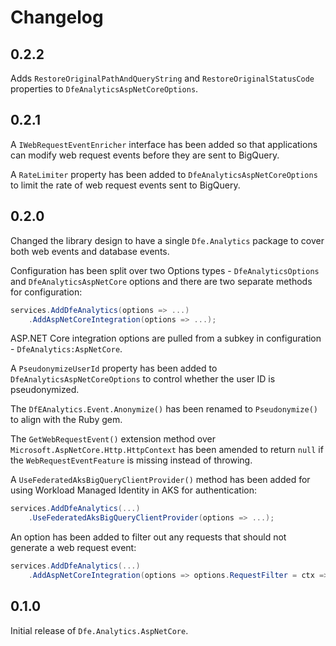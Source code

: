 # Changelog

## 0.2.2

Adds `RestoreOriginalPathAndQueryString` and `RestoreOriginalStatusCode` properties to `DfeAnalyticsAspNetCoreOptions`.

## 0.2.1

A `IWebRequestEventEnricher` interface has been added so that applications can modify web request events before they are sent to BigQuery.

A `RateLimiter` property has been added to `DfeAnalyticsAspNetCoreOptions` to limit the rate of web request events sent to BigQuery.

## 0.2.0

Changed the library design to have a single `Dfe.Analytics` package to cover both web events and database events.

Configuration has been split over two Options types - `DfeAnalyticsOptions` and `DfeAnalyticsAspNetCore` options and there are two separate methods for configuration:
```cs
services.AddDfeAnalytics(options => ...)
    .AddAspNetCoreIntegration(options => ...);
```

ASP.NET Core integration options are pulled from a subkey in configuration - `DfeAnalytics:AspNetCore`.

A `PseudonymizeUserId` property has been added to `DfeAnalyticsAspNetCoreOptions` to control whether the user ID is pseudonymized.

The `DfEAnalytics.Event.Anonymize()` has been renamed to `Pseudonymize()` to align with the Ruby gem.

The `GetWebRequestEvent()` extension method over `Microsoft.AspNetCore.Http.HttpContext` has been amended to return `null` if the `WebRequestEventFeature` is missing instead of throwing.

A `UseFederatedAksBigQueryClientProvider()` method has been added for using Workload Managed Identity in AKS for authentication:
```cs
services.AddDfeAnalytics(...)
    .UseFederatedAksBigQueryClientProvider(options => ...);
```

An option has been added to filter out any requests that should not generate a web request event:
```cs
services.AddDfeAnalytics(...)
    .AddAspNetCoreIntegration(options => options.RequestFilter = ctx => /* filter condition */);
```


## 0.1.0

Initial release of `Dfe.Analytics.AspNetCore`.
